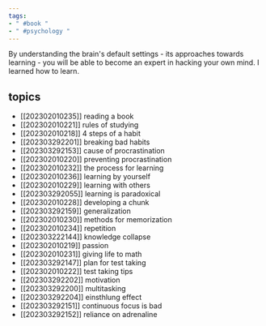 ```yaml
---
tags:
- " #book "
- " #psychology "
---
```

By understanding the brain's default settings - its approaches towards learning -  you will be able to become an expert in hacking your own mind. I learned how to learn.

## topics
- [[202302010235]] reading a book
- [[202302010221]] rules of studying
- [[202302010218]] 4 steps of a habit
- [[202303292201]] breaking bad habits
- [[202303292153]] cause of procrastination
- [[202302010220]] preventing procrastination
- [[202302010232]] the process for learning
- [[202302010236]] learning by yourself
- [[202302010229]] learning with others
- [[202303292055]] learning is paradoxical
- [[202302010228]] developing a chunk
- [[202303292159]] generalization
- [[202302010230]] methods for memorization
- [[202302010234]] repetition
- [[202303222144]] knowledge collapse
- [[202302010219]] passion
- [[202302010231]] giving life to math
- [[202303292147]] plan for test taking
- [[202302010222]] test taking tips
- [[202303292202]] motivation
- [[202303292200]] multitasking
- [[202303292204]] einsthlung effect
- [[202303292151]] continuous focus is bad
- [[202303292152]] reliance on adrenaline